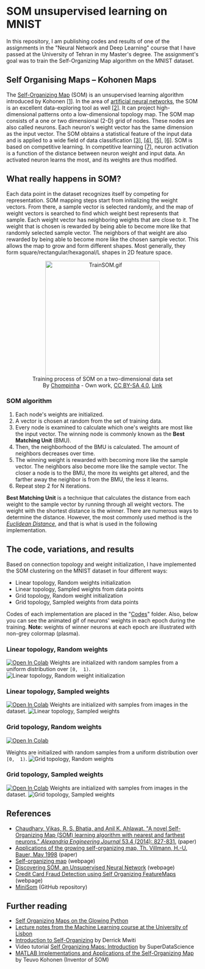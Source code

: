 
# SOM unsupervised learning on MNIST
In this repository, I am publishing codes and results of one of the assignments in the "Neural Network and Deep Learning" course that I have passed at the University of Tehran in my Master's degree.
The assignment's goal was to train the Self-Organizing Map algorithm on the MNIST dataset.
## Self Organising Maps – Kohonen Maps
The  [Self-Organizing Map](https://en.wikipedia.org/wiki/Self-organizing_map "Wikipedia")  (SOM) is an unsupervised learning algorithm introduced by Kohonen [[1]](https://scholar.google.com/scholar_lookup?title=Self-Organizing%20Maps&publication_year=1995&author=T.%20Kohonen "Google Scholar"). In the area of  [artificial neural networks](https://en.wikipedia.org/wiki/Artificial_neural_network "Wikipedia"), the SOM is an excellent data-exploring tool as well [[2]](https://scholar.google.com/scholar?q=A%20new%20approach%20for%20data%20clustering%20%20visualization%20using%20self-organizing%20maps "Google Scholar"). It can project high-dimensional patterns onto a low-dimensional topology map. The SOM map consists of a one or two dimensional (2-D) grid of nodes. These nodes are also called neurons. Each neuron's weight vector has the same dimension as the input vector. The SOM obtains a statistical feature of the input data and is applied to a wide field of data classification [[3]](https://scholar.google.com/scholar?q=Y.%20Cheng,%20Clustering%20with%20competing%20self-organizing%20maps,%20in:%20Proc.%20of%20IJCNN,%20vol.%20IV,%20pp.%20785790,%201992. "Clustering with competing self-organizing maps"), [[4]](https://scholar.google.com/scholar?q=W.%20Wan,%20D.%20Fraser,%20M2dSOMAP:%20clustering%20and%20classification%20of%20remotely%20sensed%20imagery%20by%20combining%20multiple%20Kohonen%20self-organizing%20maps%20and%20associative%20memory,%20in:%20Proc.%20of%20IJCNN,%20vol.%20III,%20pp.%2024642467,%201993. "M2dSOMAP: clustering and classification of remotely sensed imagery by combining multiple Kohonen self-organizing maps and associative memory"), [[5]](https://scholar.google.com/scholar_lookup?title=Clustering%20of%20the%20self-organizing%20map&publication_year=2002&author=J.%20Vesanto&author=E.%20Alhoniemi "Clustering of the self-organizing map"), [[6]](https://scholar.google.com/scholar_lookup?title=Unsupervised%20speaker%20recognition%20based%20on%20competition%20between%20self-organizing%20maps&publication_year=2002&author=Lapidot&author=H.%20Guterman&author=A.%20Cohen "Unsupervised speaker recognition based on competition between self-organizing maps"). SOM is based on competitive learning. In competitive learning [[7]](https://scholar.google.com/scholar_lookup?title=Feature%20discovery%20by%20competitive%20learning&publication_year=1985&author=E.%20Rumelhart&author=D.%20Zipser "Feature discovery by competitive learning"), neuron activation is a function of the distance between neuron weight and input data. An activated neuron learns the most, and its weights are thus modified.

## What really happens in SOM?
Each data point in the dataset recognizes itself by competing for representation. SOM mapping steps start from initializing the weight vectors. From there, a sample vector is selected randomly, and the map of weight vectors is searched to find which weight best represents that sample. Each weight vector has neighboring weights that are close to it. The weight that is chosen is rewarded by being able to become more like that randomly selected sample vector. The neighbors of that weight are also rewarded by being able to become more like the chosen sample vector. This allows the map to grow and form different shapes. Most generally, they form square/rectangular/hexagonal/L shapes in 2D feature space.


<p align="center"><a href="https://commons.wikimedia.org/wiki/File:TrainSOM.gif#/media/File:TrainSOM.gif"><img src="https://upload.wikimedia.org/wikipedia/commons/3/35/TrainSOM.gif" alt="TrainSOM.gif" height="300" width="300"></a><br>Training process of SOM on a two-dimensional data set<br>By <a href="//commons.wikimedia.org/w/index.php?title=User:Chompinha&amp;amp;action=edit&amp;amp;redlink=1" class="new" title="User:Chompinha (page does not exist)">Chompinha</a> - <span class="int-own-work" lang="en">Own work</span>, <a href="https://creativecommons.org/licenses/by-sa/4.0" title="Creative Commons Attribution-Share Alike 4.0">CC BY-SA 4.0</a>, <a href="https://commons.wikimedia.org/w/index.php?curid=77822988">Link</a></p>

### SOM algorithm
1.  Each node's weights are initialized.
2.  A vector is chosen at random from the set of training data.
3.  Every node is examined to calculate which one's weights are most like the input vector. The winning node is commonly known as the  **Best Matching Unit**  (BMU).
4.  Then, the neighborhood of the BMU is calculated. The amount of neighbors decreases over time.
5.  The winning weight is rewarded with becoming more like the sample vector. The neighbors also become more like the sample vector. The closer a node is to the BMU, the more its weights get altered, and the farther away the neighbor is from the BMU, the less it learns.
6.  Repeat step 2 for N iterations.

**Best Matching Unit**  is a technique that calculates the distance from each weight to the sample vector by running through all weight vectors. The weight with the shortest distance is the winner. There are numerous ways to determine the distance. However, the most commonly used method is the  [_Euclidean Distance_](https://en.wikipedia.org/wiki/Euclidean_distance "Wikipedia"), and that is what is used in the following implementation.

## The code, variations, and results
Based on connection topology and weight initialization, I have implemented the SOM clustering on the MNIST dataset in four different ways:
- Linear topology, Random weights initialization
- Linear topology, Sampled weights from data points
- Grid topology, Random weight initialization
- Grid topology, Sampled weights from data points

Codes of each implementation are placed in the "[Codes](https://github.com/hamed-ahangari/SOM-unsupervied-learning-on-MNIST-dataset/tree/main/Codes)" folder. Also, below you can see the animated gif of neurons' weights in each epoch during the training.
**Note:** weights of winner neurons at each epoch are illustrated with non-grey colormap (plasma).
### Linear topology, Random weights

[![Open In Colab](https://colab.research.google.com/assets/colab-badge.svg)](https://drive.google.com/file/d/16l5Vd8_q007Ygupj3z929hOWwXKQdL7Z/view?usp=sharing)
Weights are initialized with random samples from a uniform distribution over `[0,  1)`.
![Linear topology, Random weight initialization](https://github.com/hamed-ahangari/SOM-unsupervied-learning-on-MNIST-dataset/raw/main/Images/LINEAR-topology_RANDOM-weights/gif/LINEAR-topology_RANDOM-weights.gif)


### Linear topology, Sampled weights

[![Open In Colab](https://colab.research.google.com/assets/colab-badge.svg)](https://drive.google.com/file/d/1D-SulHT6e2yOLkjRhW72L_41WbeMxGzA/view?usp=sharing)
Weights are initialized with samples from images in the dataset.
![Linear topology, Sampled weights](https://github.com/hamed-ahangari/SOM-unsupervied-learning-on-MNIST-dataset/raw/main/Images/LINEAR-topology_SAMPLED-weights/gif/LINEAR-topology_SAMPLED-weights.gif)

### Grid topology, Random weights

[![Open In Colab](https://colab.research.google.com/assets/colab-badge.svg)](https://drive.google.com/file/d/14dS8BII5YVH0jdyfrNe7AI93Et1QB9oe/view?usp=sharing)

Weights are initialized with random samples from a uniform distribution over `[0,  1)`.
![Grid topology, Random weights](https://github.com/hamed-ahangari/SOM-unsupervied-learning-on-MNIST-dataset/raw/main/Images/GRID-topology_RANDOM-weights/gif/GRID-topology_RANDOM-weights.gif)

### Grid topology, Sampled weights
[![Open In Colab](https://colab.research.google.com/assets/colab-badge.svg)](https://drive.google.com/file/d/1k8ZxfqPWghaQd1GekfML0OMsOQaCIHRY/view?usp=sharing)
Weights are initialized with samples from images in the dataset.
![Grid topology, Sampled weights](https://github.com/hamed-ahangari/SOM-unsupervied-learning-on-MNIST-dataset/raw/main/Images/GRID-topology_SAMPLED-weights/gif/GRID-topology_SAMPLED-weights.gif)

## References
- [Chaudhary, Vikas, R. S. Bhatia, and Anil K. Ahlawat. "A novel Self-Organizing Map (SOM) learning algorithm with nearest and farthest neurons." _Alexandria Engineering Journal_ 53.4 (2014): 827-831.](https://www.sciencedirect.com/science/article/pii/S1110016814000970) (paper)
- [Applications of the growing self-organizing map, Th. Villmann, H.-U. Bauer, May 1998](https://www.sciencedirect.com/science/article/abs/pii/S092523129800037X "ScienceDirect") (paper)
- [Self-organizing map](https://en.wikipedia.org/wiki/Self-organizing_map) (webpage)
- [Discovering SOM, an Unsupervised Neural Network](https://medium.com/neuronio/discovering-som-an-unsupervised-neural-network-12e787f38f9) (webpage)
- [Credit Card Fraud Detection using Self Organizing FeatureMaps](https://towardsdatascience.com/credit-card-fraud-detection-using-self-organizing-featuremaps-f6e8bca707bd) (webpage)
- [MiniSom](https://github.com/JustGlowing/minisom) (GitHub repository)
## Further reading
-   [Self Organizing Maps on the Glowing Python](https://glowingpython.blogspot.com/2013/09/self-organizing-maps.html)
-   [Lecture notes from the Machine Learning course at the University of Lisbon](http://aa.ssdi.di.fct.unl.pt/files/AA-16_notes.pdf)
-   [Introduction to Self-Organizing](https://heartbeat.fritz.ai/introduction-to-self-organizing-maps-soms-98e88b568f5d)  by Derrick Mwiti
-   Video tutorial  [Self Organizing Maps: Introduction](https://www.youtube.com/watch?v=0qtvb_Nx2tA)  by SuperDataScience
-   [MATLAB Implementations and Applications of the Self-Organizing Map](http://docs.unigrafia.fi/publications/kohonen_teuvo/)  by Teuvo Kohonen (Inventor of SOM)